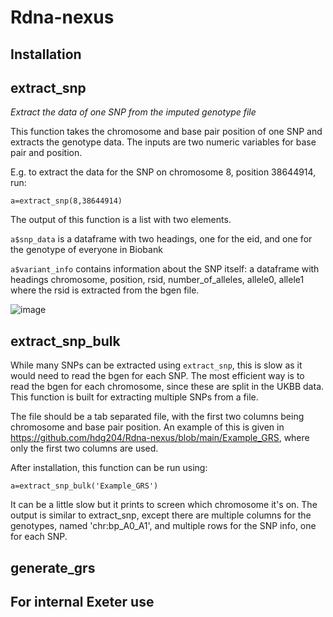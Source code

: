 # Rdna-nexus

## Installation

## extract_snp

*Extract the data of one SNP from the imputed genotype file*

This function takes the chromosome and base pair position of one SNP and extracts the genotype data. The inputs are two numeric variables for base pair and position.

E.g. to extract the data for the SNP on chromosome 8, position 38644914, run:

`a=extract_snp(8,38644914)`

The output of this function is a list with two elements.

`a$snp_data` is a dataframe with two headings, one for the eid, and one for the genotype of everyone in Biobank

`a$variant_info` contains information about the SNP itself: a dataframe with headings chromosome, position, rsid, number_of_alleles, allele0, allele1
where the rsid is extracted from the bgen file.

![image](https://user-images.githubusercontent.com/36624710/215060277-b734c84f-5708-4a3b-aa52-82957eb531c0.png)

## extract_snp_bulk

While many SNPs can be extracted using `extract_snp`, this is slow as it would need to read the bgen for each SNP. The most efficient way is to read the bgen for each chromosome, since these are split in the UKBB data. This function is built for extracting multiple SNPs from a file.

The file should be a tab separated file, with the first two columns being chromosome and base pair position. An example of this is given in https://github.com/hdg204/Rdna-nexus/blob/main/Example_GRS, where only the first two columns are used.

After installation, this function can be run using:

`a=extract_snp_bulk('Example_GRS')`

It can be a little slow but it prints to screen which chromosome it's on. The output is similar to extract_snp, except there are multiple columns for the genotypes, named 'chr:bp_A0_A1', and multiple rows for the SNP info, one for each SNP.

## generate_grs

## For internal Exeter use
